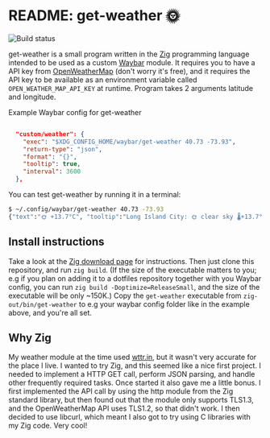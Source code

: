 # README: get-weather 🌞

![Build status](https://github.com/mhersson/get-weather/actions/workflows/build-zig-11.yaml/badge.svg)

get-weather is a small program written in the [Zig](https://ziglang.org)
programming language intended to be used as a custom
[Waybar](https://github.com/Alexays/Waybar) module. It requires you to have a
API key from [OpenWeatherMap](https://www.openweathermap.org) (don't worry it's
free), and it requires the API key to be available as an environment variable
called `OPEN_WEATHER_MAP_API_KEY` at runtime. Program takes 2 arguments
latitude and longitude.

Example Waybar config for get-weather

``` json

  "custom/weather": {
    "exec": "$XDG_CONFIG_HOME/waybar/get-weather 40.73 -73.93",
    "return-type": "json",
    "format": "{}",
    "tooltip": true,
    "interval": 3600
  },
```

You can test get-weather by running it in a terminal:

``` sh
$ ~/.config/waybar/get-weather 40.73 -73.93
{"text":"🌞 +13.7°C", "tooltip":"Long Island City: 🌞 clear sky 🌡️+13.7°C  🌬️ 2.6m/s"}
```

## Install instructions

Take a look at the [Zig download page](https://ziglang.org/download/) for
instructions. Then just clone this repository, and run `zig build`. (If the
size of the executable matters to you; e.g if you plan on adding it to a
dotfiles repository together with you Waybar config, you can run `zig build
-Doptimize=ReleaseSmall`, and the size of the executable will be only ~150K.)
Copy the `get-weather` executable from `zig-out/bin/get-weather` to e.g your
waybar config folder like in the example above, and you're all set.

## Why Zig

My weather module at the time used [wttr.in](https://wttr.in), but it wasn't
very accurate for the place I live. I wanted to try Zig, and this seemed like a
nice first project. I needed to implement a HTTP GET call, perform JSON
parsing, and handle other frequently required tasks. Once started it also gave
me a little bonus. I first implemented the API call by using the http module
from the Zig standard library, but then found out that the module only supports
TLS1.3, and the OpenWeatherMap API uses TLS1.2, so that didn't work. I then
decided to use libcurl, which meant I also got to try using C libraries with my
Zig code. Very cool!
